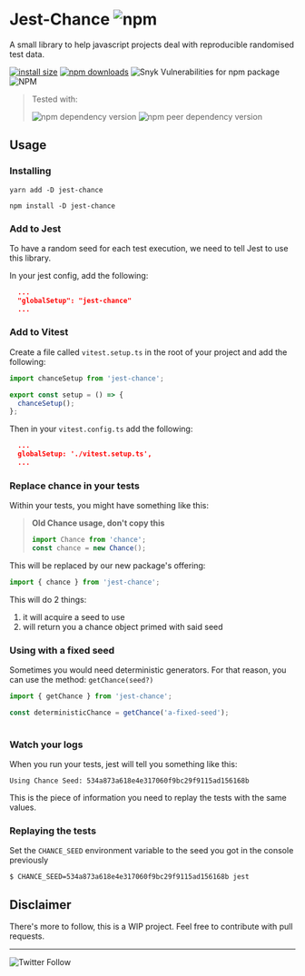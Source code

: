 # Jest-Chance ![npm](https://img.shields.io/npm/v/jest-chance.svg)
A small library to help javascript projects deal with reproducible randomised test data.

[![install size](https://packagephobia.now.sh/badge?p=jest-chance)](https://packagephobia.now.sh/result?p=jest-chance)
[![npm downloads](https://img.shields.io/npm/dm/jest-chance.svg?style=flat-square)](http://npm-stat.com/charts.html?package=jest-chance)
![Snyk Vulnerabilities for npm package](https://img.shields.io/snyk/vulnerabilities/npm/jest-chance.svg)
![NPM](https://img.shields.io/npm/l/jest-chance.svg)

>Tested with:
>
>![npm dependency version](https://img.shields.io/npm/dependency-version/jest-chance/chance.svg)
>![npm peer dependency version](https://img.shields.io/npm/dependency-version/jest-chance/dev/jest.svg)

## Usage

### Installing

```
yarn add -D jest-chance
```

```
npm install -D jest-chance
```

### Add to Jest

To have a random seed for each test execution, we need to tell Jest to use this library.

In your jest config, add the following:

```json
  ...
  "globalSetup": "jest-chance"
  ...
```

### Add to Vitest

Create a file called `vitest.setup.ts` in the root of your project and add the following:

```ts
import chanceSetup from 'jest-chance';

export const setup = () => {
  chanceSetup();
};
```

Then in your `vitest.config.ts` add the following:

```json
  ...
  globalSetup: './vitest.setup.ts',
  ...
 ```


### Replace chance in your tests

Within your tests, you might have something like this:

>**Old Chance usage, don't copy this**
>```js 
>import Chance from 'chance';
>const chance = new Chance();
>```

This will be replaced by our new package's offering:

```js
import { chance } from 'jest-chance'; 
```

This will do 2 things:
1. it will acquire a seed to use
2. will return you a chance object primed with said seed
  
### Using with a fixed seed

Sometimes you would need deterministic generators. 
For that reason, you can use the method: `getChance(seed?)`

```js
import { getChance } from 'jest-chance';

const deterministicChance = getChance('a-fixed-seed');
 
```
  
### Watch your logs

When you run your tests, jest will tell you something like this:
```
Using Chance Seed: 534a873a618e4e317060f9bc29f9115ad156168b
```

This is the piece of information you need to replay the tests with the same values.

### Replaying the tests

Set the `CHANCE_SEED` environment variable to the seed you got in the console previously
```
$ CHANCE_SEED=534a873a618e4e317060f9bc29f9115ad156168b jest
```

## Disclaimer

There's more to follow, this is a WIP project. Feel free to contribute with pull requests.

---
![Twitter Follow](https://img.shields.io/twitter/follow/vsbmeza.svg?style=social)
